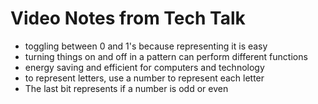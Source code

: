 # Video Notes from Tech Talk
- toggling between 0 and 1's because representing it is easy
- turning things on and off in a pattern can perform different functions
- energy saving and efficient for computers and technology
- to represent letters, use a number to represent each letter
- The last bit represents if a number is odd or even  